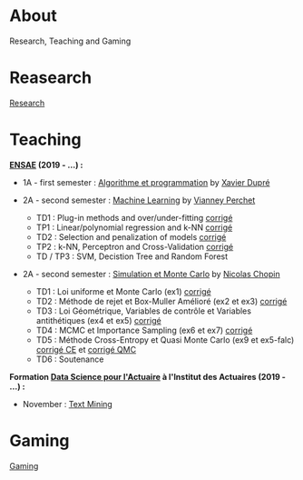 # About

Research, Teaching and Gaming

# Reasearch

[Research](/research/README.md)

# Teaching

**[ENSAE](https://www.ensae.fr/) (2019 - ...) :**

- 1A - first semester : [Algorithme et programmation](http://www.xavierdupre.fr/app/ensae_teaching_cs/helpsphinx3/questions/route_1A_2019.html#l-feuille-de-route-2019-1a) by [Xavier Dupré](http://www.xavierdupre.fr/)

- 2A - second semester : [Machine Learning]() by [Vianney Perchet](https://sites.google.com/site/vianneyperchet/)
  - TD1 : Plug-in methods and over/under-fitting [corrigé](/teaching/README.md)
  - TP1 : Linear/polynomial regression and k-NN [corrigé](/teaching/README.md)
  - TD2 : Selection and penalization of models [corrigé](/teaching/README.md)
  - TP2 : k-NN, Perceptron and Cross-Validation [corrigé](/teaching/README.md)
  - TD / TP3 : SVM, Decistion Tree and Random Forest 
  
- 2A - second semester : [Simulation et Monte Carlo]() by [Nicolas Chopin](https://www.ensae.fr/author/chopin/)
  - TD1 : Loi uniforme et Monte Carlo (ex1) [corrigé](/teaching/2A-monte-carlo/TD1_corr.R)
  - TD2 : Méthode de rejet et Box-Muller Amélioré (ex2 et ex3) [corrigé](/teaching/2A-monte-carlo/TD2_code_corr.html)
  - TD3 : Loi Géométrique, Variables de contrôle et Variables antithétiques (ex4 et ex5) [corrigé](/teaching/2A-monte-carlo/TD3_code_corr.html)
  - TD4 : MCMC et Importance Sampling (ex6 et ex7) [corrigé](/teaching/2A-monte-carlo/TD4_code_corr.ipynb)
  - TD5 : Méthode Cross-Entropy et Quasi Monte Carlo (ex9 et ex5-falc) [corrigé CE](/teaching/2A-monte-carlo/TD5_code_corr.html) et [corrigé QMC](/teaching/2A-monte-carlo/quasi_monte_carlo.Rmd)
  - TD6 : Soutenance
  
**Formation [Data Science pour l'Actuaire](https://www.institutdesactuaires.com/article/dsa-1123) à l'Institut des Actuaires (2019 - ...) :**
- November : [Text Mining](https://github.com/curiousML/DSA)

# Gaming

[Gaming](/gaming/README.md)
